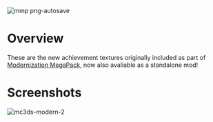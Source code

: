 ![mmp png-autosave](https://github.com/user-attachments/assets/c5fc8eae-5deb-448c-b36d-5cfb0f46c74c)

# Overview

These are the new achievement textures originally included as part of [Modernization MegaPack,](https://github.com/wyndchyme/mc3ds-modern) now also avaliable as a standalone mod!

# Screenshots
![mc3ds-modern-2](https://github.com/user-attachments/assets/95bfca27-be9a-4c12-b0fd-e63b92c2981e)
